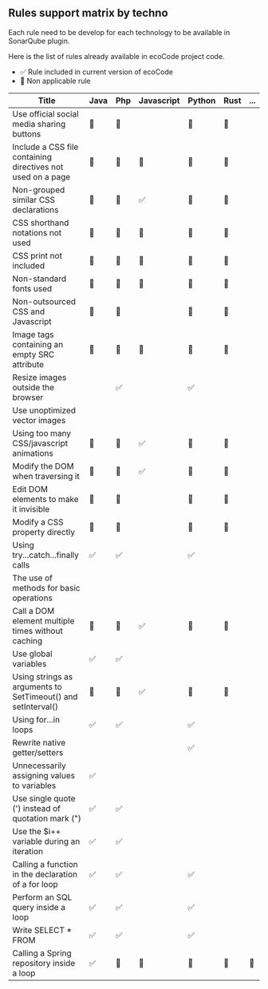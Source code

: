 ## Rules support matrix by techno

Each rule need to be develop for each technology to be available in SonarQube plugin.

Here is the list of rules already available in ecoCode project code.

- ✅ Rule included in current version of ecoCode
- 🚫 Non applicable rule

| Title  | Java | Php | Javascript | Python | Rust | ... |
|--|--|--|--|--|--|--|
| Use official social media sharing buttons | 🚫 | 🚫 |  | 🚫 | 🚫 | |
| Include a CSS file containing directives not used on a page | 🚫 | 🚫 | 🚫 | 🚫 | 🚫 | |
| Non-grouped similar CSS declarations | 🚫 | 🚫 | ✅ | 🚫 | 🚫 | |
| CSS shorthand notations not used | 🚫 | 🚫 | 🚫 | 🚫 | 🚫 | |
| CSS print not included | 🚫 | 🚫 | 🚫 | 🚫 | 🚫 | |
| Non-standard fonts used | 🚫 | 🚫 | 🚫 | 🚫 | 🚫 | |
| Non-outsourced CSS and Javascript | 🚫 | 🚫 |  | 🚫 | 🚫 | |
| Image tags containing an empty SRC attribute | 🚫 | 🚫 | 🚫 | 🚫 | 🚫 | |
| Resize images outside the browser | | ✅  | | ✅  | | |
| Use unoptimized vector images |  |  |  |  |  | |
| Using too many CSS/javascript animations | 🚫 | 🚫 | ✅ | 🚫 | 🚫 | |
| Modify the DOM when traversing it | 🚫 | 🚫 | ✅ | 🚫 | 🚫 | |
| Edit DOM elements to make it invisible | 🚫 | 🚫 |  | 🚫 | 🚫 | |
| Modify a CSS property directly | 🚫 | 🚫 |  | 🚫 | 🚫 | |
| Using try...catch...finally calls | ✅ | ✅ |  | ✅ | | |
| The use of methods for basic operations |  |  |  |  | | |
| Call a DOM element multiple times without caching | 🚫 | 🚫 | ✅ | 🚫 | 🚫 | |
| Use global variables | ✅ | ✅ |  |  |  |  | | |
| Using strings as arguments to SetTimeout() and setInterval() | 🚫 | 🚫 | ✅ | 🚫 | 🚫 | |
| Using for...in loops | ✅ | ✅ |  | ✅ | | |
| Rewrite native getter/setters |  |  |  | ✅ | | |
| Unnecessarily assigning values to variables | ✅  |  |  |  | | |
| Use single quote (') instead of quotation mark (") | ✅ | ✅  | | | | |
| Use the $i++ variable during an iteration | ✅  | ✅  |  |  | | |
| Calling a function in the declaration of a for loop | ✅  | ✅  |  | ✅  | | |
| Perform an SQL query inside a loop | ✅  | ✅  |  | ✅ | | |
| Write SELECT * FROM | ✅  | ✅  |  | ✅  | | |
| Calling a Spring repository inside a loop | ✅ | 🚫 | 🚫 | 🚫 | 🚫 | 🚫 |
